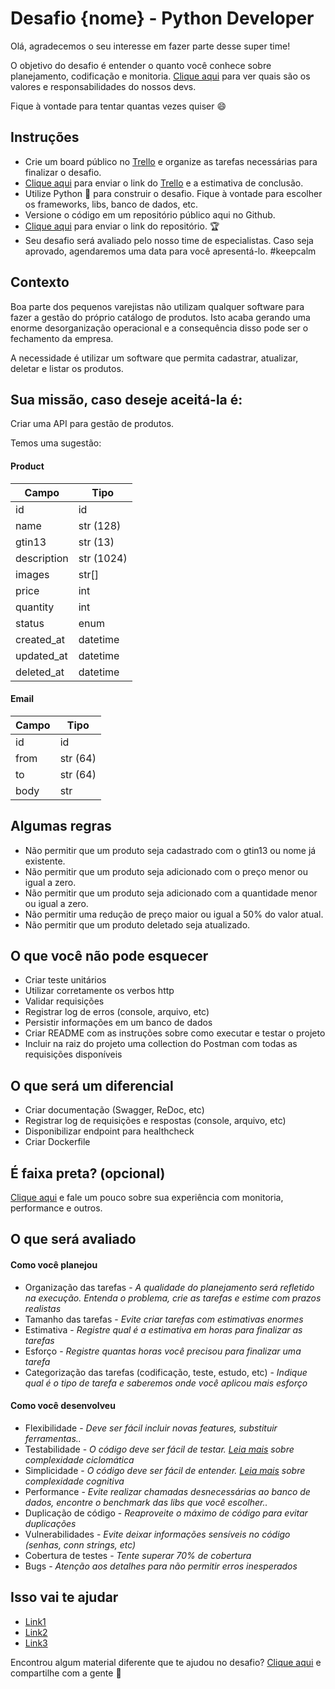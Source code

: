 # Desafio {nome} - Python Developer

Olá, agradecemos o seu interesse em fazer parte desse super time!

O objetivo do desafio é entender o quanto você conhece sobre planejamento, codificação e monitoria. [Clique aqui](https://github.com/nodis-com-br/bushido) para ver quais são os valores e responsabilidades do nossos devs.

Fique à vontade para tentar quantas vezes quiser :smile:

## Instruções
* Crie um board público no [Trello](https://trello.com/) e organize as tarefas necessárias para finalizar o desafio.
* [Clique aqui](https://www.stone.com.br) para enviar o link do [Trello](https://trello.com/) e a estimativa de conclusão.
* Utilize Python :snake: para construir o desafio. Fique à vontade para escolher os frameworks, libs, banco de dados, etc.
* Versione o código em um repositório público aqui no Github.
* [Clique aqui](https://www.stone.com.br) para enviar o link do repositório. :trophy:
* Seu desafio será avaliado pelo nosso time de especialistas. Caso seja aprovado, agendaremos uma data para você apresentá-lo. #keepcalm

## Contexto

Boa parte dos pequenos varejistas não utilizam qualquer software para fazer a gestão do próprio catálogo de produtos. Isto acaba gerando uma enorme desorganização operacional e a consequência disso pode ser o fechamento da empresa. 

A necessidade é utilizar um software que permita cadastrar, atualizar, deletar e listar os produtos.

## Sua missão, caso deseje aceitá-la é:

Criar uma API para gestão de produtos.

Temos uma sugestão:

#### Product

Campo   | Tipo
--------- | ------
id | id
name | str (128)
gtin13 | str (13)
description | str (1024)
images | str[]
price | int 
quantity | int
status | enum
created_at | datetime
updated_at | datetime
deleted_at | datetime

#### Email

Campo   | Tipo
--------- | ------
id | id
from | str (64)
to | str (64)
body | str 

## Algumas regras

* Não permitir que um produto seja cadastrado com o gtin13 ou nome já existente.
* Não permitir que um produto seja adicionado com o preço menor ou igual a zero.
* Não permitir que um produto seja adicionado com a quantidade menor ou igual a zero.
* Não permitir uma redução de preço maior ou igual a 50% do valor atual.
* Não permitir que um produto deletado seja atualizado.

## O que você não pode esquecer

* Criar teste unitários
* Utilizar corretamente os verbos http
* Validar requisições
* Registrar log de erros (console, arquivo, etc)
* Persistir informações em um banco de dados
* Criar README com as instruções sobre como executar e testar o projeto
* Incluir na raiz do projeto uma collection do Postman com todas as requisições disponíveis

## O que será um diferencial

* Criar documentação (Swagger, ReDoc, etc)
* Registrar log de requisições e respostas (console, arquivo, etc)
* Disponibilizar endpoint para healthcheck
* Criar Dockerfile

## É faixa preta? (opcional)

[Clique aqui](https://www.stone.com.br) e fale um pouco sobre sua experiência com monitoria, performance e outros.

## O que será avaliado

#### Como você planejou

* Organização das tarefas - *A qualidade do planejamento será refletido na execução. Entenda o problema, crie as tarefas e estime com prazos realistas*
* Tamanho das tarefas - *Evite criar tarefas com estimativas enormes*
* Estimativa - *Registre qual é a estimativa em horas para finalizar as tarefas*
* Esforço - *Registre quantas horas você precisou para finalizar uma tarefa*
* Categorização das tarefas (codificação, teste, estudo, etc) - *Indique qual é o tipo de tarefa e saberemos onde você aplicou mais esforço*

#### Como você desenvolveu

* Flexibilidade - *Deve ser fácil incluir novas features, substituir ferramentas..*
* Testabilidade - *O código deve ser fácil de testar. [Leia mais](https://www.stone.com.br) sobre complexidade ciclomática*
* Simplicidade - *O código deve ser fácil de entender. [Leia mais](https://www.stone.com.br) sobre complexidade cognitiva*
* Performance - *Evite realizar chamadas desnecessárias ao banco de dados, encontre o benchmark das libs que você escolher..*
* Duplicação de código - *Reaproveite o máximo de código para evitar duplicações*
* Vulnerabilidades - *Evite deixar informações sensíveis no código (senhas, conn strings, etc)*
* Cobertura de testes - *Tente superar 70% de cobertura*
* Bugs - *Atenção aos detalhes para não permitir erros inesperados*

## Isso vai te ajudar

* [Link1](https://www.stone.com.br)
* [Link2](https://www.stone.com.br)
* [Link3](https://www.stone.com.br)

Encontrou algum material diferente que te ajudou no desafio? [Clique aqui](https://www.stone.com.br) e compartilhe com a gente :pray:
